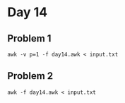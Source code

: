 # Day 14

## Problem 1

    awk -v p=1 -f day14.awk < input.txt

## Problem 2

    awk -f day14.awk < input.txt
